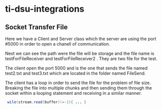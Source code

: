 # ti-dsu-integrations
## Socket Transfer File
Here we have a Client and Server class which the server are using the port #5000 in order to open a chanell of communication. 

Next we can see the path were the file will be storage and the file name is testForFileReceiver and testForFileReceiver2 . They are two file for the test. 

The client open the port 5000 and is the one that sends the file named test2.txt and test3.txt which are located in the folder named FileSend. 

The client has a loop in order to send the file for the problem of file size. Breaking the file into multiple chunks and then sending them through the socket within a looping statement and receiving in a similar manner.

```JAVA
 wile(stream.read(buffer)!=-1){ ... }

```

